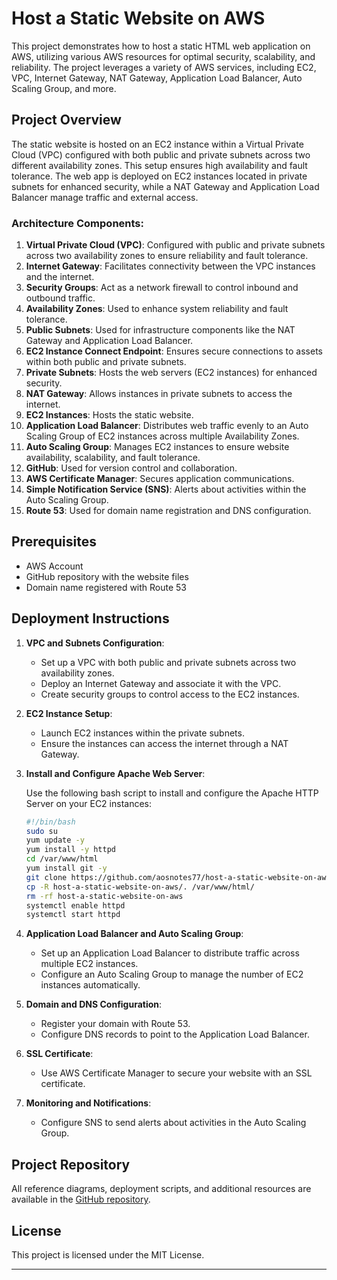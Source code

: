 

# Host a Static Website on AWS

This project demonstrates how to host a static HTML web application on AWS, utilizing various AWS resources for optimal security, scalability, and reliability. The project leverages a variety of AWS services, including EC2, VPC, Internet Gateway, NAT Gateway, Application Load Balancer, Auto Scaling Group, and more.

## Project Overview

The static website is hosted on an EC2 instance within a Virtual Private Cloud (VPC) configured with both public and private subnets across two different availability zones. This setup ensures high availability and fault tolerance. The web app is deployed on EC2 instances located in private subnets for enhanced security, while a NAT Gateway and Application Load Balancer manage traffic and external access.

### Architecture Components:

1. **Virtual Private Cloud (VPC)**: Configured with public and private subnets across two availability zones to ensure reliability and fault tolerance.
2. **Internet Gateway**: Facilitates connectivity between the VPC instances and the internet.
3. **Security Groups**: Act as a network firewall to control inbound and outbound traffic.
4. **Availability Zones**: Used to enhance system reliability and fault tolerance.
5. **Public Subnets**: Used for infrastructure components like the NAT Gateway and Application Load Balancer.
6. **EC2 Instance Connect Endpoint**: Ensures secure connections to assets within both public and private subnets.
7. **Private Subnets**: Hosts the web servers (EC2 instances) for enhanced security.
8. **NAT Gateway**: Allows instances in private subnets to access the internet.
9. **EC2 Instances**: Hosts the static website.
10. **Application Load Balancer**: Distributes web traffic evenly to an Auto Scaling Group of EC2 instances across multiple Availability Zones.
11. **Auto Scaling Group**: Manages EC2 instances to ensure website availability, scalability, and fault tolerance.
12. **GitHub**: Used for version control and collaboration.
13. **AWS Certificate Manager**: Secures application communications.
14. **Simple Notification Service (SNS)**: Alerts about activities within the Auto Scaling Group.
15. **Route 53**: Used for domain name registration and DNS configuration.

## Prerequisites

- AWS Account
- GitHub repository with the website files
- Domain name registered with Route 53

## Deployment Instructions

1. **VPC and Subnets Configuration**:
    - Set up a VPC with both public and private subnets across two availability zones.
    - Deploy an Internet Gateway and associate it with the VPC.
    - Create security groups to control access to the EC2 instances.

2. **EC2 Instance Setup**:
    - Launch EC2 instances within the private subnets.
    - Ensure the instances can access the internet through a NAT Gateway.

3. **Install and Configure Apache Web Server**:

    Use the following bash script to install and configure the Apache HTTP Server on your EC2 instances:

    ```bash
    #!/bin/bash 
    sudo su 
    yum update -y 
    yum install -y httpd 
    cd /var/www/html 
    yum install git -y 
    git clone https://github.com/aosnotes77/host-a-static-website-on-aws.git 
    cp -R host-a-static-website-on-aws/. /var/www/html/ 
    rm -rf host-a-static-website-on-aws 
    systemctl enable httpd  
    systemctl start httpd 
    ```

4. **Application Load Balancer and Auto Scaling Group**:
    - Set up an Application Load Balancer to distribute traffic across multiple EC2 instances.
    - Configure an Auto Scaling Group to manage the number of EC2 instances automatically.

5. **Domain and DNS Configuration**:
    - Register your domain with Route 53.
    - Configure DNS records to point to the Application Load Balancer.

6. **SSL Certificate**:
    - Use AWS Certificate Manager to secure your website with an SSL certificate.

7. **Monitoring and Notifications**:
    - Configure SNS to send alerts about activities in the Auto Scaling Group.

## Project Repository

All reference diagrams, deployment scripts, and additional resources are available in the [GitHub repository](https://github.com/aosnotes77/host-a-static-website-on-aws).

## License

This project is licensed under the MIT License.

---
